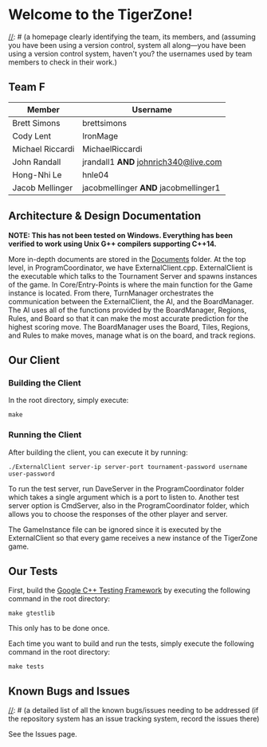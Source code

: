 # Welcome to the TigerZone!

[//]: # (a homepage clearly identifying the team, its members, and (assuming you have been using a version control, system all along—you have been using a version control system, haven't you? the usernames used by team members to check in their work.)

## Team F

| Member  | Username |
| ------------- | ------------- |
| Brett Simons  | brettsimons  |
| Cody Lent  | IronMage |
| Michael Riccardi | MichaelRiccardi |
| John Randall | jrandall1 **AND** johnrich340@live.com |
| Hong-Nhi Le | hnle04 |
| Jacob Mellinger | jacobmellinger **AND** jacobmellinger1 |

## Architecture & Design Documentation

[//]: # (all architecture/design related documentation your team produced to guide the implementation)

**NOTE: This has not been tested on Windows. Everything has been verified to work using Unix G++ compilers supporting C++14.**

More in-depth documents are stored in the [Documents](https://github.com/MichaelRiccardi/TigerZone/tree/master/Documents) folder. At the top level, in ProgramCoordinator, we have ExternalClient.cpp. ExternalClient is the executable which talks to the Tournament Server and spawns instances of the game. In Core/Entry-Points is where the main function for the Game instance is located. From there, TurnManager orchestrates the communication between the ExternalClient, the AI, and the BoardManager. The AI uses all of the functions provided by the BoardManager, Regions, Rules, and Board so that it can make the most accurate prediction for the highest scoring move. The BoardManager uses the Board, Tiles, Regions, and Rules to make moves, manage what is on the board, and track regions.

## Our Client

[//]: # ( all source code necessary to build the client, detailed instructions on how to compile/build the client,detailed instructions on how to run the client,)

### Building the Client

In the root directory, simply execute:

    make

### Running the Client

After building the client, you can execute it by running:

    ./ExternalClient server-ip server-port tournament-password username user-password

To run the test server, run DaveServer in the ProgramCoordinator folder which takes a single argument which is a port to listen to. Another test server option is CmdServer, also in the ProgramCoordinator folder, which allows you to choose the responses of the other player and server.

The GameInstance file can be ignored since it is executed by the ExternalClient so that every game receives a new instance of the TigerZone game.

## Our Tests

[//]: # ( all the test [unit and acceptance code] you wrote for the client, detailed instructions on how to run the tests, & )

First, build the [Google C++ Testing Framework](https://github.com/google/googletest/) by executing the following command in the root directory:

    make gtestlib

This only has to be done once.

Each time you want to build and run the tests, simply execute the following command in the root directory:

    make tests

## Known Bugs and Issues

[//]: # (a detailed list of all the known bugs/issues needing to be addressed (if the repository system has an issue tracking system, record the issues there)

See the Issues page.
